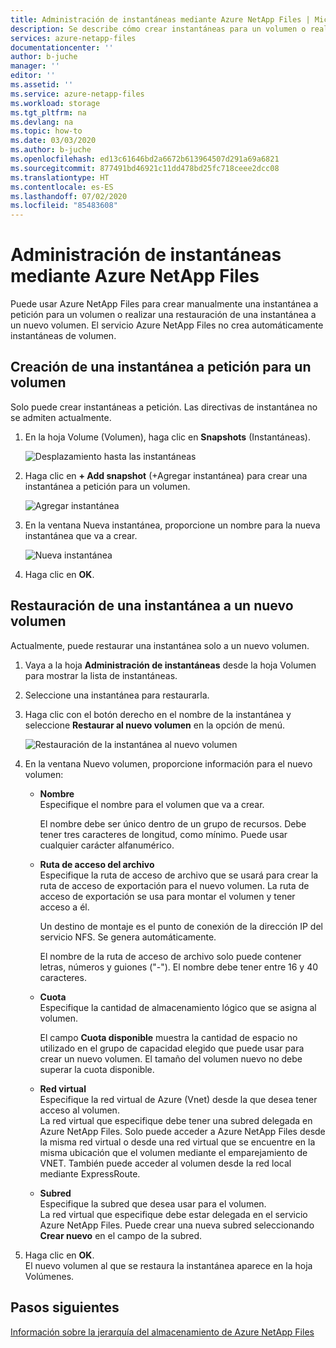 ```yaml
---
title: Administración de instantáneas mediante Azure NetApp Files | Microsoft Docs
description: Se describe cómo crear instantáneas para un volumen o realizar una restauración a partir de una instantánea en un nuevo volumen mediante Azure NetApp Files.
services: azure-netapp-files
documentationcenter: ''
author: b-juche
manager: ''
editor: ''
ms.assetid: ''
ms.service: azure-netapp-files
ms.workload: storage
ms.tgt_pltfrm: na
ms.devlang: na
ms.topic: how-to
ms.date: 03/03/2020
ms.author: b-juche
ms.openlocfilehash: ed13c61646bd2a6672b613964507d291a69a6821
ms.sourcegitcommit: 877491bd46921c11dd478bd25fc718ceee2dcc08
ms.translationtype: HT
ms.contentlocale: es-ES
ms.lasthandoff: 07/02/2020
ms.locfileid: "85483608"
---
```

# <a name="manage-snapshots-by-using-azure-netapp-files"></a>Administración de instantáneas mediante Azure NetApp Files

Puede usar Azure NetApp Files para crear manualmente una instantánea a petición para un volumen o realizar una restauración de una instantánea a un nuevo volumen. El servicio Azure NetApp Files no crea automáticamente instantáneas de volumen.  

## <a name="create-an-on-demand-snapshot-for-a-volume"></a>Creación de una instantánea a petición para un volumen

Solo puede crear instantáneas a petición. Las directivas de instantánea no se admiten actualmente.

1.  En la hoja Volume (Volumen), haga clic en **Snapshots** (Instantáneas).

    ![Desplazamiento hasta las instantáneas](../media/azure-netapp-files/azure-netapp-files-navigate-to-snapshots.png)

2.  Haga clic en **+ Add snapshot** (+Agregar instantánea) para crear una instantánea a petición para un volumen.

    ![Agregar instantánea](../media/azure-netapp-files/azure-netapp-files-add-snapshot.png)

3.  En la ventana Nueva instantánea, proporcione un nombre para la nueva instantánea que va a crear.   

    ![Nueva instantánea](../media/azure-netapp-files/azure-netapp-files-new-snapshot.png)

4. Haga clic en **OK**. 

## <a name="restore-a-snapshot-to-a-new-volume"></a>Restauración de una instantánea a un nuevo volumen

Actualmente, puede restaurar una instantánea solo a un nuevo volumen. 
1. Vaya a la hoja **Administración de instantáneas** desde la hoja Volumen para mostrar la lista de instantáneas. 
2. Seleccione una instantánea para restaurarla.  
3. Haga clic con el botón derecho en el nombre de la instantánea y seleccione **Restaurar al nuevo volumen** en la opción de menú.  

    ![Restauración de la instantánea al nuevo volumen](../media/azure-netapp-files/azure-netapp-files-snapshot-restore-to-new-volume.png)

4. En la ventana Nuevo volumen, proporcione información para el nuevo volumen:  
    * **Nombre**   
        Especifique el nombre para el volumen que va a crear.  
        
        El nombre debe ser único dentro de un grupo de recursos. Debe tener tres caracteres de longitud, como mínimo.  Puede usar cualquier carácter alfanumérico.

    * **Ruta de acceso del archivo**     
        Especifique la ruta de acceso de archivo que se usará para crear la ruta de acceso de exportación para el nuevo volumen. La ruta de acceso de exportación se usa para montar el volumen y tener acceso a él.   
        
        Un destino de montaje es el punto de conexión de la dirección IP del servicio NFS. Se genera automáticamente.   
        
        El nombre de la ruta de acceso de archivo solo puede contener letras, números y guiones ("-"). El nombre debe tener entre 16 y 40 caracteres. 

    * **Cuota**  
        Especifique la cantidad de almacenamiento lógico que se asigna al volumen.  

        El campo **Cuota disponible** muestra la cantidad de espacio no utilizado en el grupo de capacidad elegido que puede usar para crear un nuevo volumen. El tamaño del volumen nuevo no debe superar la cuota disponible.

    *   **Red virtual**  
        Especifique la red virtual de Azure (Vnet) desde la que desea tener acceso al volumen.  
        La red virtual que especifique debe tener una subred delegada en Azure NetApp Files. Solo puede acceder a Azure NetApp Files desde la misma red virtual o desde una red virtual que se encuentre en la misma ubicación que el volumen mediante el emparejamiento de VNET. También puede acceder al volumen desde la red local mediante ExpressRoute. 

    * **Subred**  
        Especifique la subred que desea usar para el volumen.  
        La red virtual que especifique debe estar delegada en el servicio Azure NetApp Files. Puede crear una nueva subred seleccionando **Crear nuevo** en el campo de la subred.  
   <!--
    ![Restored new volume](../media/azure-netapp-files/azure-netapp-files-snapshot-new-volume.png) 
   -->

5. Haga clic en **OK**.   
    El nuevo volumen al que se restaura la instantánea aparece en la hoja Volúmenes.

## <a name="next-steps"></a>Pasos siguientes

[Información sobre la jerarquía del almacenamiento de Azure NetApp Files](azure-netapp-files-understand-storage-hierarchy.md)
